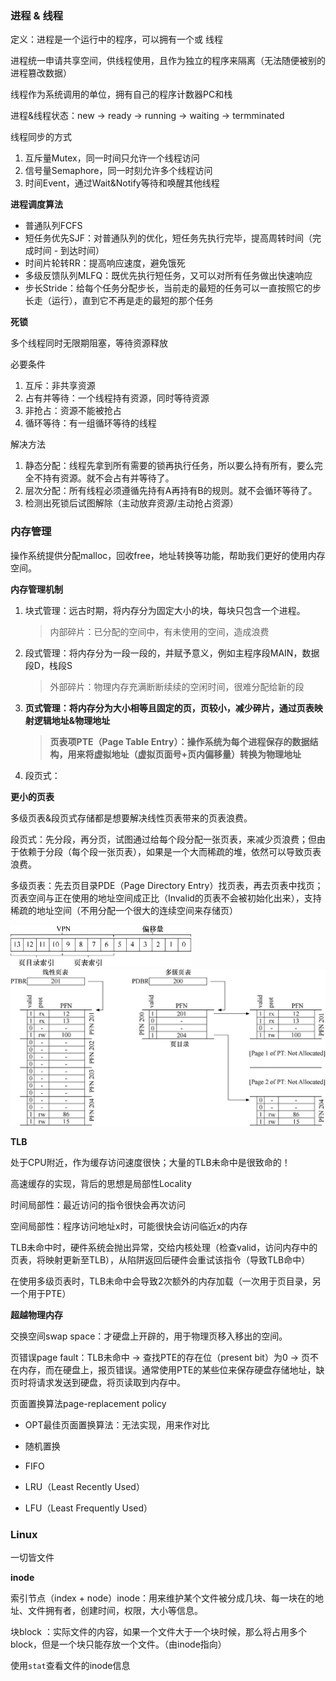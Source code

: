 ### 进程 & 线程

定义：进程是一个运行中的程序，可以拥有一个或  线程

进程统一申请共享空间，供线程使用，且作为独立的程序来隔离（无法随便被别的进程篡改数据）

线程作为系统调用的单位，拥有自己的程序计数器PC和栈



进程&线程状态：new -> ready -> running -> waiting -> termminated



线程同步的方式

1. 互斥量Mutex，同一时间只允许一个线程访问
2. 信号量Semaphore，同一时刻允许多个线程访问
3. 时间Event，通过Wait&Notify等待和唤醒其他线程



**进程调度算法**

- 普通队列FCFS
- 短任务优先SJF：对普通队列的优化，短任务先执行完毕，提高周转时间（完成时间 - 到达时间）
- 时间片轮转RR：提高响应速度，避免饿死
- 多级反馈队列MLFQ：既优先执行短任务，又可以对所有任务做出快速响应
- 步长Stride：给每个任务分配步长，当前走的最短的任务可以一直按照它的步长走（运行），直到它不再是走的最短的那个任务

[LINUX调度算法]: ../操作系统/调度算法.md



**死锁**

多个线程同时无限期阻塞，等待资源释放



必要条件

1. 互斥：非共享资源
2. 占有并等待：一个线程持有资源，同时等待资源
3. 非抢占：资源不能被抢占
4. 循环等待：有一组循环等待的线程



解决方法

1. 静态分配：线程先拿到所有需要的锁再执行任务，所以要么持有所有，要么完全不持有资源。就不会占有并等待了。
2. 层次分配：所有线程必须遵循先持有A再持有B的规则。就不会循环等待了。
3. 检测出死锁后试图解除（主动放弃资源/主动抢占资源）



### 内存管理

操作系统提供分配malloc，回收free，地址转换等功能，帮助我们更好的使用内存空间。



**内存管理机制**

1. 块式管理：远古时期，将内存分为固定大小的块，每块只包含一个进程。

   > 内部碎片：已分配的空间中，有未使用的空间，造成浪费

2. 段式管理：将内存分为一段一段的，并赋予意义，例如主程序段MAIN，数据段D，栈段S

   > 外部碎片：物理内存充满断断续续的空闲时间，很难分配给新的段

3. **页式管理：将内存分为大小相等且固定的页，页较小，减少碎片，通过页表映射逻辑地址&物理地址**

   > **页表项PTE（Page Table Entry）：操作系统为每个进程保存的数据结构，用来将虚拟地址（虚拟页面号+页内偏移量）转换为物理地址**

4. 段页式：



**更小的页表**

多级页表&段页式存储都是想要解决线性页表带来的页表浪费。

段页式：先分段，再分页，试图通过给每个段分配一张页表，来减少页浪费；但由于依赖于分段（每个段一张页表），如果是一个大而稀疏的堆，依然可以导致页表浪费。

多级页表：先去页目录PDE（Page Directory Entry）找页表，再去页表中找页；页表空间与正在使用的地址空间成正比（Invalid的页表不会被初始化出来），支持稀疏的地址空间（不用分配一个很大的连续空间来存储页）

<img src="assets/image-20220713171444859.png" alt="image-20220713171444859" style="zoom:50%;" />	

<img src="assets/image-20220713164251851.png" alt="image-20220713164251851" style="zoom:50%;" />	



**TLB**

处于CPU附近，作为缓存访问速度很快；大量的TLB未命中是很致命的！



高速缓存的实现，背后的思想是局部性Locality

时间局部性：最近访问的指令很快会再次访问

空间局部性：程序访问地址x时，可能很快会访问临近x的内存



TLB未命中时，硬件系统会抛出异常，交给内核处理（检查valid，访问内存中的页表，将映射更新至TLB），从陷阱返回后硬件会重试该指令（导致TLB命中）

在使用多级页表时，TLB未命中会导致2次额外的内存加载（一次用于页目录，另一个用于PTE）



**超越物理内存**

交换空间swap space：才硬盘上开辟的，用于物理页移入移出的空间。



页错误page fault：TLB未命中 -> 查找PTE的存在位（present bit）为0 -> 页不在内存，而在硬盘上，报页错误。通常使用PTE的某些位来保存硬盘存储地址，缺页时将请求发送到硬盘，将页读取到内存中。



页面置换算法page-replacement policy

- OPT最佳页面置换算法：无法实现，用来作对比
- 随机置换

- FIFO
- LRU（Least Recently Used）
- LFU（Least Frequently Used）



### Linux

一切皆文件



**inode**

索引节点（index + node）inode：用来维护某个文件被分成几块、每一块在的地址、文件拥有者，创建时间，权限，大小等信息。

块block ：实际文件的内容，如果一个文件大于一个块时候，那么将占用多个 block，但是一个块只能存放一个文件。（由inode指向）

使用`stat`查看文件的inode信息